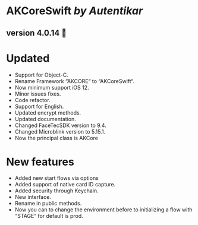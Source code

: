 # AKCoreSwift *by Autentikar*

## version 4.0.14 :rocket:

# Updated
* Support for Object-C.
* Rename Framework “AKCORE“ to “AKCoreSwift“.
* Now minimum support iOS 12.
* Minor issues fixes.
* Code refactor.
* Support for English.
* Updated encrypt methods.
* Updated documentation.
* Changed FaceTecSDK version to 9.4.
* Changed Microblink version to 5.15.1.
* Now the principal class is AKCore

# New features
* Added new start flows via options
* Added support of native card ID capture.
* Added security through Keychain.
* New interface.
* Rename in public methods.
* Now you can to change the environment before to initializing a flow with “STAGE“ for default is prod.
